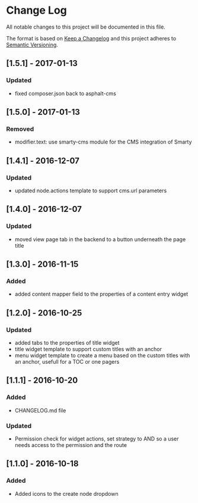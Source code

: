 # Change Log
All notable changes to this project will be documented in this file.

The format is based on [Keep a Changelog](http://keepachangelog.com/)
and this project adheres to [Semantic Versioning](http://semver.org/).

## [1.5.1] - 2017-01-13
### Updated
- fixed composer.json back to asphalt-cms

## [1.5.0] - 2017-01-13
### Removed
- modifier.text: use smarty-cms module for the CMS integration of Smarty

## [1.4.1] - 2016-12-07
### Updated
- updated node.actions template to support cms.url parameters

## [1.4.0] - 2016-12-07
### Updated
- moved view page tab in the backend to a button underneath the page title

## [1.3.0] - 2016-11-15
### Added
- added content mapper field to the properties of a content entry widget

## [1.2.0] - 2016-10-25
### Updated
- added tabs to the properties of title widget
- title widget template to support custom titles with an anchor
- menu widget template to create a menu based on the custom titles with an anchor, usefull for a TOC or one pagers

## [1.1.1] - 2016-10-20
### Added
- CHANGELOG.md file

### Updated
- Permission check for widget actions, set strategy to AND so a user needs access to the permission and the route

## [1.1.0] - 2016-10-18
### Added
- Added icons to the create node dropdown
